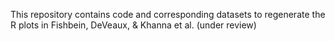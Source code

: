 This repository contains code and corresponding datasets to regenerate the R plots in Fishbein, DeVeaux, & Khanna et al. (under review)
